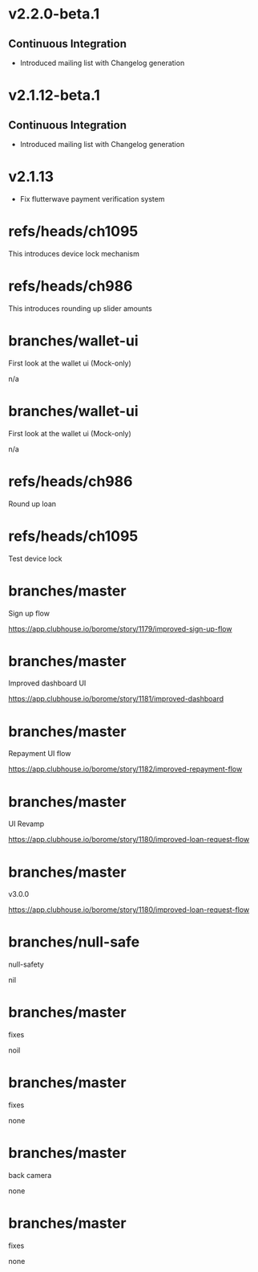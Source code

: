 # v2.2.0-beta.1
## Continuous Integration
- Introduced mailing list with Changelog generation


# v2.1.12-beta.1
## Continuous Integration
- Introduced mailing list with Changelog generation


# v2.1.13
- Fix flutterwave payment verification system

# refs/heads/ch1095
This introduces device lock mechanism

# refs/heads/ch986
This introduces rounding up slider amounts

# branches/wallet-ui
First look at the wallet ui (Mock-only)

n/a

# branches/wallet-ui
First look at the wallet ui (Mock-only)

n/a

# refs/heads/ch986
Round up loan

# refs/heads/ch1095
Test device lock

# branches/master
Sign up flow

https://app.clubhouse.io/borome/story/1179/improved-sign-up-flow

# branches/master
Improved dashboard UI

https://app.clubhouse.io/borome/story/1181/improved-dashboard

# branches/master
Repayment UI flow

https://app.clubhouse.io/borome/story/1182/improved-repayment-flow

# branches/master
UI Revamp

https://app.clubhouse.io/borome/story/1180/improved-loan-request-flow

# branches/master
v3.0.0

https://app.clubhouse.io/borome/story/1180/improved-loan-request-flow

# branches/null-safe
null-safety

nil

# branches/master
fixes

noil

# branches/master
fixes

none

# branches/master
back camera

none

# branches/master
fixes

none

